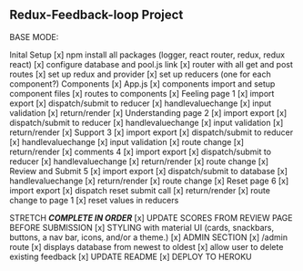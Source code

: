 Redux-Feedback-loop Project
---------------------------

BASE MODE:

Inital Setup
    [x] npm install all packages (logger, react router, redux, redux react)
    [x] configure database and pool.js link
    [x] router with all get and post routes
    [x] set up redux and provider
    [x] set up reducers (one for each component?)
Components
    [x] App.js
        [x] components import and setup component files
        [x] routes to components
    [x] Feeling page 1
        [x] import export
        [x] dispatch/submit to reducer
        [x] handlevaluechange
        [x] input validation
        [x] return/render
    [x] Understanding page 2
        [x] import export
        [x] dispatch/submit to reducer
        [x] handlevaluechange
        [x] input validation
        [x] return/render
    [x] Support 3
        [x] import export
        [x] dispatch/submit to reducer
        [x] handlevaluechange
        [x] input validation
        [x] route change
        [x] return/render
    [x] comments 4
        [x] import export
        [x] dispatch/submit to reducer
        [x] handlevaluechange
        [x] return/render
        [x] route change
    [x] Review and Submit 5
        [x] import export
        [x] dispatch/submit to database
        [x] handlevaluechange
        [x] return/render
        [x] route change
    [x] Reset page 6
        [x] import export
        [x] dispatch reset submit call
        [x] return/render
        [x] route change to page 1
        [x] reset values in reducers



STRETCH
    ***COMPLETE IN ORDER***
[x] UPDATE SCORES FROM REVIEW PAGE BEFORE SUBMISSION
[x] STYLING with material UI (cards, snackbars, buttons, a nav bar, icons, and/or a theme.)
[x] ADMIN SECTION
    [x] /admin route
    [x] displays database from newest to oldest
    [x] allow user to delete existing feedback
[x] UPDATE README
[x] DEPLOY TO HEROKU


